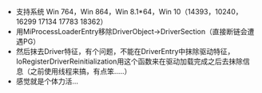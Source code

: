 - 支持系统 Win 764，Win 864，Win 8.1*64，Win 10（14393，10240，16299 17134 17783 18362） 
- 用MiProcessLoaderEntry移除DriverObject->DriverSection（直接断链会遭遇PG）
- 然后抹去Driver特征，有个问题，不能在DriverEntry中抹除驱动特征，IoRegisterDriverReinitialization用这个函数来在驱动加载完成之后去抹除信息（之前使用线程来搞，有点笨.....）
- 感觉就是个体力活...

